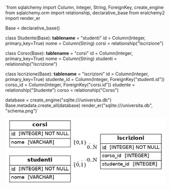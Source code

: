 `from sqlalchemy import Column, Integer, String, ForeignKey, create_engine
from sqlalchemy.orm import relationship, declarative_base
from eralchemy2 import render_er


Base = declarative_base()


class Studente(Base):
    __tablename__ = "studenti"
    id = Column(Integer, primary_key=True)
    nome = Column(String)
    corsi = relationship("Iscrizione")

class Corso(Base):
    __tablename__ = "corsi"
    id = Column(Integer, primary_key=True)
    nome = Column(String)
    studenti = relationship("Iscrizione")



class Iscrizione(Base):
    __tablename__ = "iscrizioni"
    id = Column(Integer, primary_key=True)
    studente_id = Column(Integer, ForeignKey("studenti.id"))
    corso_id = Column(Integer, ForeignKey("corsi.id"))
    studente = relationship("Studente")
    corso = relationship("Corso")



database = create_engine("sqlite:///universita.db")
Base.metadata.create_all(database)
render_er("sqlite:///universita.db", "schema.png")`

![Schema ER](ER%20ALCHEMY2/schema.png)
